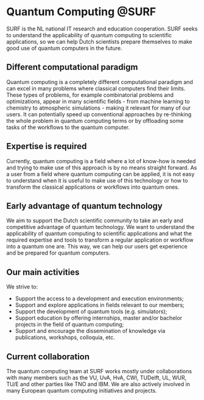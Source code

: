 # Quantum Computing @SURF

SURF is the NL national IT research and education cooperation. 
SURF seeks to understand the applicability of quantum computing to scientific applications, so we can help Dutch scientists prepare themselves to make good use of quantum computers in the future.

## Different computational paradigm

Quantum computing is a completely different computational paradigm and can excel in many problems where classical computers find their limits. These types of problems, for example combinatorial problems and optimizations, appear in many scientific fields - from machine learning to chemistry to atmospheric simulations - making it relevant  for many of our users. It can potentially speed up conventional approaches by re-thinking the whole problem in quantum computing terms or by offloading some tasks of the workflows to the quantum computer.

## Expertise is required
Currently, quantum computing is a field where a lot of know-how is needed and trying to make use of this approach is by no means straight forward. As a user from a field where quantum computing can be applied, it is not easy to understand when it is useful to make use of this technology or how to transform the classical applications or workflows into quantum ones.

## Early advantage of quantum technology

We aim to support the Dutch scientific community to take an early and competitive advantage of quantum technology. We want to understand the applicability of quantum computing to scientific applications and what the required expertise and tools to transform a regular application or workflow into a quantum one are. This way, we can help our users get experience and be prepared for quantum computers.

## Our main activities

We strive to:

-    Support the access to a development and execution environments;
-    Support and explore applications in fields relevant to our members;
-    Support the development of quantum tools (e.g. simulators);
-    Support education by offering internships, master and/or bachelor projects in the field of quantum computing;
-    Support and encourage the dissemination of knowledge via publications, workshops, colloquia, etc.

## Current collaboration

The quantum computing team at SURF works mostly under collaborations with many members such as the VU, UvA, HvA, CWI, TUDelft, UL, WUR, TU/E and other parties like TNO and IBM. We are also actively involved in many European quantum computing initiatives and projects.

```{tableofcontents}
```
